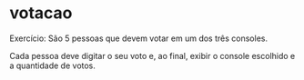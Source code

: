# votacao

Exercício: São 5 pessoas que devem votar em um dos três consoles.

Cada pessoa deve digitar o seu voto e, ao final, exibir o console escolhido e a quantidade de votos.
